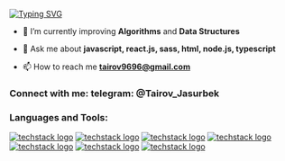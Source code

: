 [![Typing SVG](https://readme-typing-svg.herokuapp.com?font=Fira+Code&size=24&pause=1000&color=00F70E&background=000000&vCenter=true&width=1000&height=60&lines=%3E+HI!+I+am+Jasur!;%3E+Passionate+frontend-developer)](https://git.io/typing-svg)

- 🌱 I’m currently improving **Algorithms** and **Data Structures**

- 💬 Ask me about **javascript, react.js, sass, html, node.js, typescript**

- 📫 How to reach me **tairov9696@gmail.com**

<h3 align="left">Connect with me: telegram: @Tairov_Jasurbek</h3>
<p align="left">
</p>

<h3 align="left">Languages and Tools:</h3>

[![techstack logo](https://readme-components.vercel.app/api?component=logo&fill=black&logo=react&animation=spin&svgfill=15d8fe)](https://github.com/harish-sethuraman/readme-components) [![techstack logo](https://readme-components.vercel.app/api?component=logo&fill=black&logo=typescript&svgfill=2d79c7)](https://github.com/harish-sethuraman/readme-components) [![techstack logo](https://readme-components.vercel.app/api?component=logo&fill=black&logo=javascript&svgfill=f6df1c)](https://github.com/harish-sethuraman/readme-components) [![techstack logo](https://readme-components.vercel.app/api?component=logo&fill=black&logo=webpack&svgfill=8ed5fa)](https://github.com/harish-sethuraman/readme-components) [![techstack logo](https://readme-components.vercel.app/api?component=logo&fill=black&logo=github)](https://github.com/harish-sethuraman/readme-components) [![techstack logo](https://readme-components.vercel.app/api?component=logo&fill=black&logo=CSS3&svgfill=028dd1)](https://github.com/harish-sethuraman/readme-components) [![techstack logo](https://readme-components.vercel.app/api?component=logo&fill=black&logo=Redux&svgfill=764abc)](https://github.com/harish-sethuraman/readme-components) 



